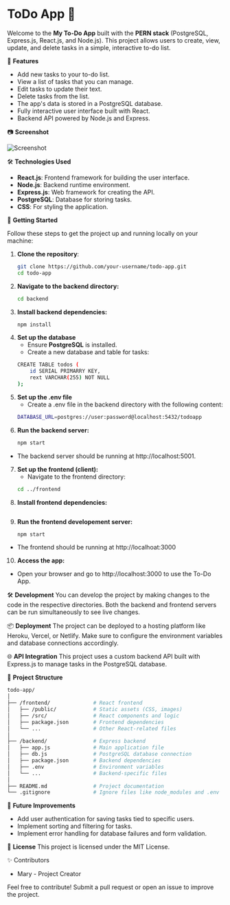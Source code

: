 # ToDo App 🖤

Welcome to the **My To-Do App** built with the **PERN stack** (PostgreSQL, Express.js, React.js, and Node.js). This project allows users to create, view, update, and delete tasks in a simple, interactive to-do list.

🌟 **Features**
- Add new tasks to your to-do list.
- View a list of tasks that you can manage.
- Edit tasks to update their text.
- Delete tasks from the list.
- The app's data is stored in a PostgreSQL database.
- Fully interactive user interface built with React.
- Backend API powered by Node.js and Express.

📷 **Screenshot**

![Screenshot](./public/todo-app-screenshot.png)

🛠️ **Technologies Used**
- **React.js**: Frontend framework for building the user interface.
- **Node.js**: Backend runtime environment.
- **Express.js**: Web framework for creating the API.
- **PostgreSQL**: Database for storing tasks.
- **CSS**: For styling the application.

🚀 **Getting Started**

Follow these steps to get the project up and running locally on your machine:

1. **Clone the repository**:
   ```bash
   git clone https://github.com/your-username/todo-app.git
   cd todo-app
2. **Navigate to the backend directory:**
    ```bash
    cd backend
3. **Install backend dependencies:**
    ```bash
    npm install
4. **Set up the database**
    - Ensure **PostgreSQL** is installed.
    - Create a new database and table for tasks:
    ```bash
    CREATE TABLE todos (
        id SERIAL PRIMARRY KEY,
        rext VARCHAR(255) NOT NULL
    );
5. **Set up the .env file**
    - Create a .env file in the backend directory with the following content:
    ```bash
    DATABASE_URL=postgres://user:password@localhost:5432/todoapp
6. **Run the backend server:**
    ```bash
    npm start
- The backend server should be running at http://localhost:5001.

7. **Set up the frontend (client):**
    - Navigate to the frontend directory:
    ```bash
    cd ../frontend
8. **Install frontend dependencies:**
    ```bash npm install
9. **Run the frontend developement server:**
    ```bash
    npm start
- The frontend should be running at http://localhoat:3000

10. **Access the app:**
- Open your browser and go to http://localhost:3000 to use the To-Do App.

🛠 **Development**
You can develop the project by making changes to the code in the respective directories. Both the backend and frontend servers can be run simultaneously to see live changes.

📦 **Deployment**
The project can be deployed to a hosting platform like Heroku, Vercel, or Netlify. Make sure to configure the environment variables and database connections accordingly.

🌐 **API Integration**
This project uses a custom backend API built with Express.js to manage tasks in the PostgreSQL database.

📂 **Project Structure**
```bash 
todo-app/
│
├── /frontend/              # React frontend
│   ├── /public/            # Static assets (CSS, images)
│   ├── /src/               # React components and logic
│   ├── package.json        # Frontend dependencies
│   └── ...                 # Other React-related files
│
├── /backend/               # Express backend
│   ├── app.js              # Main application file
│   ├── db.js               # PostgreSQL database connection
│   ├── package.json        # Backend dependencies
│   ├── .env                # Environment variables
│   └── ...                 # Backend-specific files
│
├── README.md               # Project documentation
└── .gitignore              # Ignore files like node_modules and .env
```
🚧 **Future Improvements**
- Add user authentication for saving tasks tied to specific users.
- Implement sorting and filtering for tasks.
- Implement error handling for database failures and form validation.

📝 **License**
This project is licensed under the MIT License.

✨ Contributors
- Mary - Project Creator

Feel free to contribute! Submit a pull request or open an issue to improve the project.